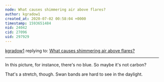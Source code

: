 ```yaml
---
node: What causes shimmering air above flares?
author: kgradow1
created_at: 2020-07-02 00:58:04 +0000
timestamp: 1593651484
nid: 24042
cid: 27096
uid: 297929
---
```




[kgradow1](../profile/kgradow1) replying to: [What causes shimmering air above flares?](../notes/kgradow1/06-25-2020/what-causes-shimmering-air-above-flares)

----
In this picture, for instance, there's no blue.  So maybe it's not carbon?

That's a stretch, though.  Swan bands are hard to see in the daylight. 
